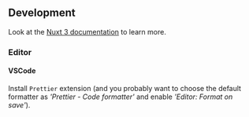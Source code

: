 ## Development

Look at the [Nuxt 3 documentation](https://nuxt.com/docs/getting-started/introduction) to learn more.

### Editor

#### VSCode

Install `Prettier` extension (and you probably want to choose the default formatter as _'Prettier - Code formatter'_ and enable _'Editor: Format on save'_).
